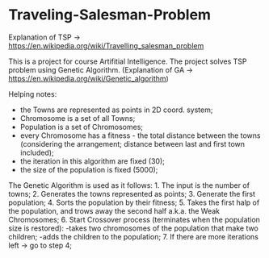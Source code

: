 # Traveling-Salesman-Problem

Explanation of TSP -> https://en.wikipedia.org/wiki/Travelling_salesman_problem

This is a project for course Artifitial Intelligence. 
The project solves TSP problem using Genetic Algorithm.
(Explanation of GA -> https://en.wikipedia.org/wiki/Genetic_algorithm)

Helping notes:
<ul>
  <li>the Towns are represented as points in 2D coord. system;</li>
  <li>Chromosome is a set of all Towns;</li>
  <li>Population is a set of Chromosomes;</li>
  <li>every Chromosome has a fitness - the total distance between the towns (considering the arrangement; distance between last and first town included);</li>
  <li>the iteration in this algorithm are fixed (30);</li>
  <li>the size of the population is fixed (5000);</li>
</ul>
The Genetic Algorithm is used as it follows:
 1. The input is the number of towns;
 2. Generates the towns represented as points;
 3. Generate the first population;
 4. Sorts the population by their fitness;
 5. Takes the first halp of the population, and trows away the second half a.k.a. the Weak Chromosomes;
 6. Start Crossover process (terminates when the population size is restored):
    -takes two chromosomes of the population that make two children;
    -adds the children to the population;
 7. If there are more iterations left -> go to step 4;
 
